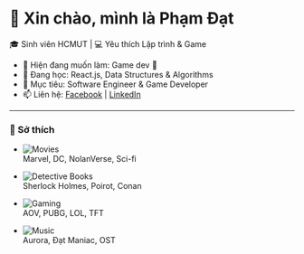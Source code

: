 # 👋 Xin chào, mình là Phạm Đạt

🎓 Sinh viên HCMUT | 💻 Yêu thích Lập trình & Game  

- 🔭 Hiện đang muốn làm: Game dev 🚀  
- 🌱 Đang học: React.js, Data Structures & Algorithms  
- 🎯 Mục tiêu: Software Engineer & Game Developer 
- 📫 Liên hệ: [Facebook](https://www.facebook.com/pham.at.991670/) | [LinkedIn](https://www.linkedin.com/in/%C4%91%E1%BA%A1t-ph%E1%BA%A1m-t%E1%BA%A5n-baaa06366/)
---

### 🎉 Sở thích

- ![Movies](https://img.shields.io/badge/-Điện%20ảnh-FF4500?logo=netflix&logoColor=fff)  
  Marvel, DC, NolanVerse, Sci-fi  

- ![Detective Books](https://img.shields.io/badge/-Truyện%20trinh%20thám-2E8B57?logo=readme&logoColor=fff)  
  Sherlock Holmes, Poirot, Conan  

- ![Gaming](https://img.shields.io/badge/-Game-1E90FF?logo=steam&logoColor=fff)  
  AOV, PUBG, LOL, TFT  

- ![Music](https://img.shields.io/badge/-Âm%20nhạc-FFD700?logo=spotify&logoColor=000)  
  Aurora, Đạt Maniac, OST  


